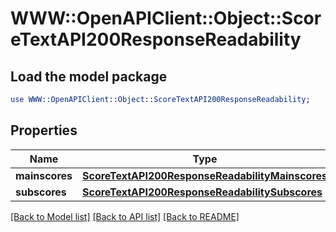 # WWW::OpenAPIClient::Object::ScoreTextAPI200ResponseReadability

## Load the model package
```perl
use WWW::OpenAPIClient::Object::ScoreTextAPI200ResponseReadability;
```

## Properties
Name | Type | Description | Notes
------------ | ------------- | ------------- | -------------
**mainscores** | [**ScoreTextAPI200ResponseReadabilityMainscores**](ScoreTextAPI200ResponseReadabilityMainscores.md) |  | [optional] 
**subscores** | [**ScoreTextAPI200ResponseReadabilitySubscores**](ScoreTextAPI200ResponseReadabilitySubscores.md) |  | [optional] 

[[Back to Model list]](../README.md#documentation-for-models) [[Back to API list]](../README.md#documentation-for-api-endpoints) [[Back to README]](../README.md)


